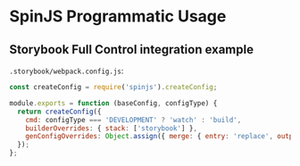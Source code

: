 # SpinJS Programmatic Usage

## Storybook Full Control integration example

`.storybook/webpack.config.js`:
``` js
const createConfig = require('spinjs').createConfig;

module.exports = function (baseConfig, configType) {
  return createConfig({
    cmd: configType === 'DEVELOPMENT' ? 'watch' : 'build',
    builderOverrides: { stack: ['storybook'] },
    genConfigOverrides: Object.assign({ merge: { entry: 'replace', output: 'replace' } }, baseConfig)
  });
};
```
